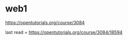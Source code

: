 # web1
https://opentutorials.org/course/3084

last read = 
https://opentutorials.org/course/3084/18594